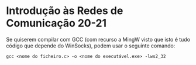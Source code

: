 # Introdução às Redes de Comunicação 20-21

Se quiserem compilar com GCC (com recurso a MingW visto que isto é tudo código que depende do WinSocks), podem usar o seguinte comando:

`gcc <nome do ficheiro.c> -o <nome do executável.exe> -lws2_32`